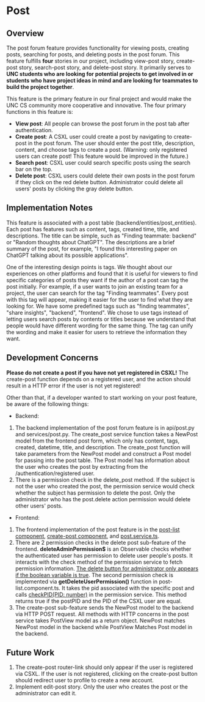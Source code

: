 # Post

## Overview
The post forum feature provides functionality for viewing posts, creating posts, searching for posts, and deleting posts in the post forum. This feature fulfills **four** stories in our project, including view-post story, create-post story, search-post story, and delete-post story. It primarily serves to **UNC students who are looking for potential projects to get involved in or students who have project ideas in mind and are looking for teammates to build the project together**. 

This feature is the primary feature in our final project and would make the UNC CS community more cooperative and innovative. The four primary functions in this feature is:

* **View post**: All people can browse the post forum in the post tab after authentication. 
* **Create post**: A CSXL user could create a post by navigating to create-post in the post forum. The user should enter the post title, description, content, and choose tags to create a post. (Warning: only registered users can create post! This feature would be improved in the future.)
* **Search post**: CSXL user could search specific posts using the search bar on the top. 
* **Delete post**: CSXL users could delete their own posts in the post forum if they click on the red delete button. Administrator could delete all users' posts by clicking the gray delete button.

## Implementation Notes
This feature is associated with a post table (backend/entities/post_entities). Each post has features such as content, tags, created time, title, and descriptions. The title can be simple, such as "Finding teammate: backend" or "Random thoughts about ChatGPT". The descriptions are a brief summary of the post, for example, "I found this interesting paper on ChatGPT talking about its possible applications".

One of the interesting design points is tags. We thought about our experiences on other platforms and found that it is useful for viewers to find specific categories of posts they want if the author of a post can tag the post initially. For example, if a user wants to join an existing team for a project, the user can search for the tag "Finding teammates". Every post with this tag will appear, making it easier for the user to find what they are looking for. We have some predefined tags such as "finding teammates", "share insights", "backend", "frontend". We chose to use tags instead of letting users search posts by contents or titles because we understand that people would have different wording for the same thing. The tag can unify the wording and make it easier for users to retrieve the information they want.

## Development Concerns
**Please do not create a post if you have not yet registered in CSXL!** The create-post function depends on a registered user, and the action should result in a HTTP error if the user is not yet registered!

Other than that, if a developer wanted to start working on your post feature, be aware of the following things:
* Backend: 
1. The backend implementation of the post forum feature is in api/post.py and services/post.py. The create_post service function takes a NewPost model from the frontend post form, which only has content, tags, created, datetime, title, and description. The create_post function will take parameters from the NewPost model and construct a Post model for passing into the post table. The Post model has information about the user who creates the post by extracting from the /authentication/registered user.
2. There is a permission check in the delete_post method. If the subject is not the user who created the post, the permission service would check whether the subject has permission to delete the post. Only the administrator who has the post.delete action permission would delete other users' posts.
* Frontend:
1. The frontend implementation of the post feature is in the [post-list component](https://github.com/comp423-23s/final-project-final-d4/tree/stage/frontend/src/app/post-list), [create-post component](https://github.com/comp423-23s/final-project-final-d4/tree/stage/frontend/src/app/create-post), and [post.service.ts](https://github.com/comp423-23s/final-project-final-d4/blob/stage/frontend/src/app/post.service.ts). 
2. There are 2 permission checks in the delete post sub-feature of the frontend. **deleteAdminPermission$** is an Observable<Boolean> checks whether the authenticated user has permission to delete user people's posts. It interacts with the check method of the permission service to fetch permission information. [The delete button for administrator only appears if the boolean variable is true](https://github.com/comp423-23s/final-project-final-d4/blob/02ac2feea0af519d223566723c4170c53cffb076/frontend/src/app/post-list/post-list.component.html#L23). The second permission check is implemented via **getDeleteUserPermission()** function in post-list.component.ts. It takes the pid associated with the specific post and calls [checkPID(PID: number)](https://github.com/comp423-23s/final-project-final-d4/blob/02ac2feea0af519d223566723c4170c53cffb076/frontend/src/app/permission.service.ts#L29) in the permission service. This method returns true if the postPID and the PID of the CSXL user are equal. 
3. The create-post sub-feature sends the NewPost model to the backend via HTTP POST request. All methods with HTTP concerns in the post service takes PostView model as a return object. NewPost matches NewPost model in the backend while PostView Matches Post model in the backend. 

## Future Work
1. The create-post router-link should only appear if the user is registered via CSXL. If the user is not registered, clicking on the create-post button should redirect user to profile to create a new account. 
2. Implement edit-post story. Only the user who creates the post or the administrator can edit it.